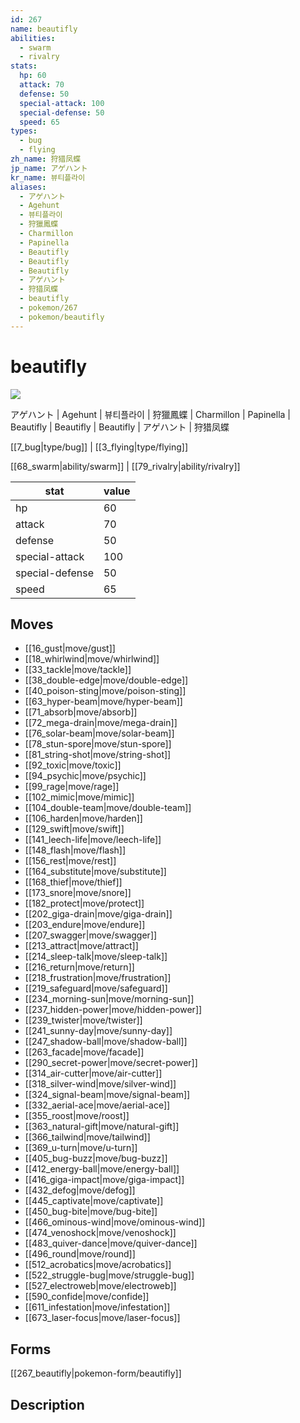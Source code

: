 ```yaml
---
id: 267
name: beautifly
abilities:
  - swarm
  - rivalry
stats:
  hp: 60
  attack: 70
  defense: 50
  special-attack: 100
  special-defense: 50
  speed: 65
types:
  - bug
  - flying
zh_name: 狩猎凤蝶
jp_name: アゲハント
kr_name: 뷰티플라이
aliases:
  - アゲハント
  - Agehunt
  - 뷰티플라이
  - 狩獵鳳蝶
  - Charmillon
  - Papinella
  - Beautifly
  - Beautifly
  - Beautifly
  - アゲハント
  - 狩猎凤蝶
  - beautifly
  - pokemon/267
  - pokemon/beautifly
---
```

# beautifly

![](https://raw.githubusercontent.com/PokeAPI/sprites/master/sprites/pokemon/267.png)

アゲハント | Agehunt | 뷰티플라이 | 狩獵鳳蝶 | Charmillon | Papinella | Beautifly | Beautifly | Beautifly | アゲハント | 狩猎凤蝶

[[7_bug|type/bug]] | [[3_flying|type/flying]]

[[68_swarm|ability/swarm]] | [[79_rivalry|ability/rivalry]]

|stat|value|
|---|---|
|hp|60|
|attack|70|
|defense|50|
|special-attack|100|
|special-defense|50|
|speed|65|


## Moves

- [[16_gust|move/gust]]
- [[18_whirlwind|move/whirlwind]]
- [[33_tackle|move/tackle]]
- [[38_double-edge|move/double-edge]]
- [[40_poison-sting|move/poison-sting]]
- [[63_hyper-beam|move/hyper-beam]]
- [[71_absorb|move/absorb]]
- [[72_mega-drain|move/mega-drain]]
- [[76_solar-beam|move/solar-beam]]
- [[78_stun-spore|move/stun-spore]]
- [[81_string-shot|move/string-shot]]
- [[92_toxic|move/toxic]]
- [[94_psychic|move/psychic]]
- [[99_rage|move/rage]]
- [[102_mimic|move/mimic]]
- [[104_double-team|move/double-team]]
- [[106_harden|move/harden]]
- [[129_swift|move/swift]]
- [[141_leech-life|move/leech-life]]
- [[148_flash|move/flash]]
- [[156_rest|move/rest]]
- [[164_substitute|move/substitute]]
- [[168_thief|move/thief]]
- [[173_snore|move/snore]]
- [[182_protect|move/protect]]
- [[202_giga-drain|move/giga-drain]]
- [[203_endure|move/endure]]
- [[207_swagger|move/swagger]]
- [[213_attract|move/attract]]
- [[214_sleep-talk|move/sleep-talk]]
- [[216_return|move/return]]
- [[218_frustration|move/frustration]]
- [[219_safeguard|move/safeguard]]
- [[234_morning-sun|move/morning-sun]]
- [[237_hidden-power|move/hidden-power]]
- [[239_twister|move/twister]]
- [[241_sunny-day|move/sunny-day]]
- [[247_shadow-ball|move/shadow-ball]]
- [[263_facade|move/facade]]
- [[290_secret-power|move/secret-power]]
- [[314_air-cutter|move/air-cutter]]
- [[318_silver-wind|move/silver-wind]]
- [[324_signal-beam|move/signal-beam]]
- [[332_aerial-ace|move/aerial-ace]]
- [[355_roost|move/roost]]
- [[363_natural-gift|move/natural-gift]]
- [[366_tailwind|move/tailwind]]
- [[369_u-turn|move/u-turn]]
- [[405_bug-buzz|move/bug-buzz]]
- [[412_energy-ball|move/energy-ball]]
- [[416_giga-impact|move/giga-impact]]
- [[432_defog|move/defog]]
- [[445_captivate|move/captivate]]
- [[450_bug-bite|move/bug-bite]]
- [[466_ominous-wind|move/ominous-wind]]
- [[474_venoshock|move/venoshock]]
- [[483_quiver-dance|move/quiver-dance]]
- [[496_round|move/round]]
- [[512_acrobatics|move/acrobatics]]
- [[522_struggle-bug|move/struggle-bug]]
- [[527_electroweb|move/electroweb]]
- [[590_confide|move/confide]]
- [[611_infestation|move/infestation]]
- [[673_laser-focus|move/laser-focus]]

## Forms



[[267_beautifly|pokemon-form/beautifly]]

## Description



